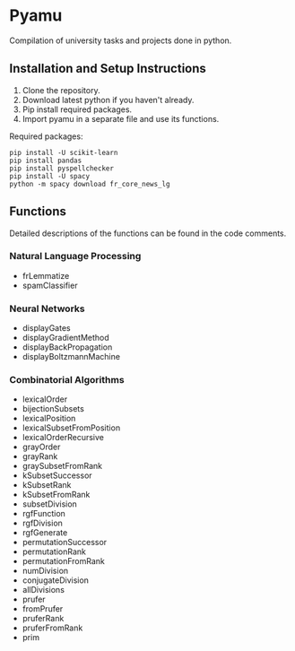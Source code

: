 # Pyamu

Compilation of university tasks and projects done in python.

## Installation and Setup Instructions

1. Clone the repository.
2. Download latest python if you haven't already.
3. Pip install required packages.
4. Import pyamu in a separate file and use its functions.

Required packages:

```
pip install -U scikit-learn
pip install pandas
pip install pyspellchecker
pip install -U spacy
python -m spacy download fr_core_news_lg
```
## Functions
Detailed descriptions of the functions can be found in the code comments.

### Natural Language Processing
* frLemmatize
* spamClassifier

### Neural Networks
* displayGates
* displayGradientMethod
* displayBackPropagation
* displayBoltzmannMachine

### Combinatorial Algorithms
* lexicalOrder
* bijectionSubsets
* lexicalPosition
* lexicalSubsetFromPosition
* lexicalOrderRecursive
* grayOrder
* grayRank
* graySubsetFromRank
* kSubsetSuccessor
* kSubsetRank
* kSubsetFromRank
* subsetDivision
* rgfFunction
* rgfDivision
* rgfGenerate
* permutationSuccessor
* permutationRank
* permutationFromRank
* numDivision
* conjugateDivision
* allDivisions
* prufer
* fromPrufer
* pruferRank
* pruferFromRank
* prim
